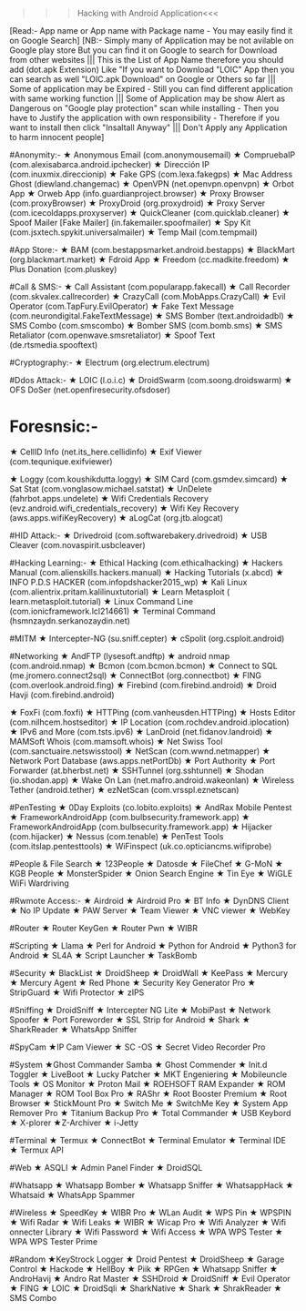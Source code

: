 >>>Hacking with Android Application<<<

[Read:- App name or App name with Package name - You may easily find it on Google Search]
[NB:- Simply many of Application may be not avilable on Google play store But you can find it on Google to search for Download from other websites ||| This is the List of App Name therefore you should add (dot.apk Extension) Like "If you want to Download "LOIC" App then you can search as well "LOIC.apk Download" on Google or Others so far ||| Some of application may be Expired - Still you can find different application with same working function ||| Some of Application may be show Alert as Dangerous on "Google play protection" scan while installing - Then you have to Justify the application with own responsibility - Therefore if you want to install then click "Insaltall Anyway" ||| Don't Apply any Application to harm innocent people]


#Anonymity:-
★ Anonymous Email (com.anonymousemail)
★ CompruebaIP (com.alexisabarca.android.ipchecker)
★ Dirección IP (com.inuxmix.direccionip)
★ Fake GPS (com.lexa.fakegps)
★ Mac Address Ghost (diewland.changemac)
★ OpenVPN (net.openvpn.openvpn)
★ Orbot App 
★ Orweb App (info.guardianproject.browser)
★ Proxy Browser (com.proxyBrowser)
★ ProxyDroid (org.proxydroid)
★ Proxy Server (com.icecoldapps.proxyserver)
★ QuickCleaner (com.quicklab.cleaner)
★ Spoof Mailer [Fake Mailer] (in.fakemailer.spoofmailer)
★ Spy Kit (com.jsxtech.spykit.universalmailer)
★ Temp Mail (com.tempmail)

#App Store:-
★ BAM (com.bestappsmarket.android.bestapps)
★ BlackMart (org.blackmart.market)
★ Fdroid App
★ Freedom (cc.madkite.freedom)
★ Plus Donation (com.pluskey)

#Call & SMS:-
★ Call Assistant (com.popularapp.fakecall)
★ Call Recorder (com.skvalex.callrecorder)
★ CrazyCall (com.MobApps.CrazyCall)
★ Evil Operator (com.TapFury.EvilOperator)
★ Fake Text Message (com.neurondigital.FakeTextMessage)
★ SMS Bomber (text.androidadbl)
★ SMS Combo (com.smscombo)
★ Bomber SMS (com.bomb.sms)
★ SMS Retaliator (com.openwave.smsretaliator)
★ Spoof Text (de.rtsmedia.spooftext)

#Cryptography:- 
★ Electrum (org.electrum.electrum)

#Ddos Attack:-
★ LOIC (l.o.i.c)
★ DroidSwarm (com.soong.droidswarm)
★ OFS DoSer (net.openfiresecurity.ofsdoser)

# Foresnsic:-
★ CellID Info (net.its_here.cellidinfo)
★ Exif Viewer (com.tequnique.exifviewer)

★ Loggy (com.koushikdutta.loggy)
★ SIM Card (com.gsmdev.simcard)
★ Sat Stat (com.vonglasow.michael.satstat)
★ UnDelete (fahrbot.apps.undelete)
★ Wifi Credentials Recovery (evz.android.wifi_credentials_recovery)
★ Wifi Key Recovery (aws.apps.wifiKeyRecovery)
★ aLogCat (org.jtb.alogcat)

#HID Attack:- 
★ Drivedroid (com.softwarebakery.drivedroid)
★ USB Cleaver (com.novaspirit.usbcleaver)

#Hacking Learning:-
★ Ethical Hacking (com.ethicalhacking)
★ Hackers Manual (com.alienskills.hackers.manual)
★ Hacking Tutorials (x.abcd)
★ INFO P.D.S HACKER (com.infopdshacker2015_wp) 
★ Kali Linux (com.alientrix.pritam.kalilinuxtutorial)
★ Learn Metasploit ( learn.metasploit.tutorial)
★ Linux Command Line (com.ionicframework.lcl214661)
★ Terminal Command (hsmnzaydn.serkanozaydin.net)

#MITM
★ Intercepter-NG (su.sniff.cepter)
★ cSpolit (org.csploit.android)

#Networking
★ AndFTP (lysesoft.andftp)
★ android nmap (com.android.nmap)
★ Bcmon (com.bcmon.bcmon)
★ Connect to SQL (me.jromero.connect2sql)
★ ConnectBot (org.connectbot)
★ FING (com.overlook.android.fing)
★ Firebind (com.firebind.android)
★ Droid Havji (com.firebind.android)

★ FoxFi (com.foxfi)
★ HTTPing (com.vanheusden.HTTPing)
★ Hosts Editor (com.nilhcem.hostseditor)
★ IP Location (com.rochdev.android.iplocation)
★ IPv6 and More (com.tsts.ipv6)
★ LanDroid (net.fidanov.landroid)
★ MAMSoft Whois (com.mamsoft.whois)
★ Net Swiss Tool (com.sanctuaire.netswisstool)
★ NetScan (com.wwnd.netmapper)
★ Network Port Database (aws.apps.netPortDb)
★ Port Authority 
★ Port Forwarder (at.bherbst.net)
★ SSHTunnel (org.sshtunnel)
★ Shodan (io.shodan.app)
★ Wake On Lan (net.mafro.android.wakeonlan)
★ Wireless Tether (android.tether)
★ ezNetScan (com.vrsspl.eznetscan)

#PenTesting 
★ 0Day Exploits (co.lobito.exploits)
★ AndRax Mobile Pentest 
★ FrameworkAndroidApp (com.bulbsecurity.framework.app)
★ FrameworkAndroidApp (com.bulbsecurity.framework.app)
★ Hijacker (com.hijacker)
★ Nessus (com.tenable)
★ PenTest Tools (com.itslap.pentesttools)
★ WiFinspect (uk.co.opticiancms.wifiprobe)

#People & File Search
★ 123People 
★ Datosde
★ FileChef
★ G-MoN
★ KGB People
★ MonsterSpider
★ Onion Search Engine 
★ Tin Eye
★ WiGLE WiFi Wardriving 

#Rwmote Access:-
★ Airdroid 
★ Airdroid Pro
★ BT Info
★ DynDNS Client 
★ No IP Update
★ PAW Server
★ Team Viewer
★ VNC viewer
★ WebKey

#Router
★ Router KeyGen
★ Router Pwn
★ WIBR

#Scripting
★ Llama
★ Perl for Android
★ Python for Android
★ Python3 for Android
★ SL4A 
★ Script Launcher
★ TaskBomb

#Security 
★ BlackList
★ DroidSheep
★ DroidWall
★ KeePass
★ Mercury
★ Mercury Agent
★ Red Phone
★ Security Key Generator Pro
★ StripGuard
★ Wifi Protector
★ zIPS

#Sniffing
★ DroidSniff
★ Intercepter NG Lite
★ MobiPast
★ Network Spoofer
★ Port Foreworder
★ SSL Strip for Android
★ Shark
★ SharkReader
★ WhatsApp Sniffer

#SpyCam
★IP Cam Viewer
★ SC -OS
★ Secret Video Recorder Pro


#System 
★Ghost Commander Samba
★ Ghost Commender
★ Init.d Toggler
★ LiveBoot
★ Lucky Patcher
★ MKT Engeniering 
★ Mobileuncle Tools
★ OS Monitor
★ Proton Mail
★ ROEHSOFT RAM Expander
★ ROM Manager 
★ ROM Tool Box Pro
★ RAShr
★ Root Booster Premium 
★ Root Browser
★ StickMount Pro
★ Switch Me
★ SwitchMe Key
★ System App Remover Pro
★ Titanium Backup Pro
★ Total Commander 
★ USB Keybord
★ X-plorer
★Z-Archiver
★ i-Jetty


#Terminal 
★ Termux
★ ConnectBot
★ Terminal Emulator
★ Terminal IDE
★ Termux API

#Web
★ ASQLI
★ Admin Panel Finder
★ DroidSQL

#Whatsapp
★ Whatsapp Bomber
★ Whatsapp Sniffer
★ WhatsappHack
★ Whatsaid
★ WhatsApp Spammer

#Wireless 
★ SpeedKey
★ WIBR Pro
★ WLan Audit
★ WPS Pin
★ WPSPIN
★ Wifi Radar
★ Wifi Leaks
★ WIBR
★ Wicap Pro
★ Wifi Analyzer 
★ Wifi  onnecter Library
★ Wifi Password 
★ Wifi Access
★ WPA WPS Tester
★ WPA WPS Tester Prime

#Random
★KeyStrock Logger
★ Droid Pentest
★ DroidSheep
★ Garage Control
★ Hackode
★ HellBoy
★ Piik
★ RPGen
★ Whatsapp Sniffer
★ AndroHavij
★ Andro Rat Master
★ SSHDroid
★ DroidSniff
★ Evil Operator 
★ FING
★ LOIC
★ DroidSqli 
★ SharkNative
★ Shark
★ ShrakReader
★ SMS Combo




